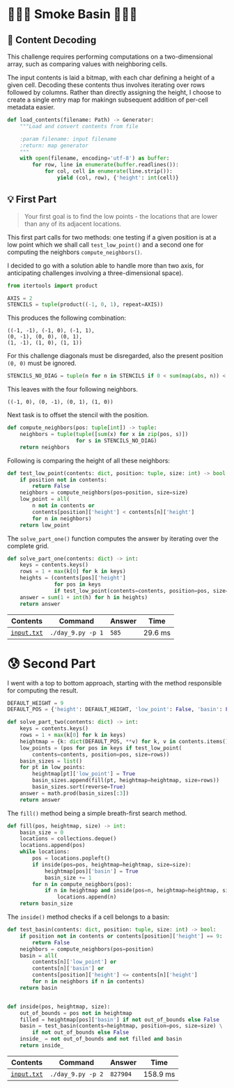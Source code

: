 # 🎄🌟🌟 Smoke Basin 🎄🌟🌟

## 💾 Content Decoding

This challenge requires performing computations on a two-dimensional array, such as comparing values with neighboring cells.

The input contents is laid a bitmap, with each char defining a height of a given cell. Decoding these contents thus involves iterating over rows followed by columns. Rather than directly assigning the height, I choose to create a single entry map for makingn subsequent addition of per-cell metadata easier. 

```python
def load_contents(filename: Path) -> Generator:
    """Load and convert contents from file

    :param filename: input filename
    :return: map generator
    """
    with open(filename, encoding='utf-8') as buffer:
        for row, line in enumerate(buffer.readlines()):
            for col, cell in enumerate(line.strip()):
                yield (col, row), {'height': int(cell)}
```

## 💡 First Part

> Your first goal is to find the low points - the locations that are lower than any of its adjacent locations.

This first part calls for two methods: one testing if a given position is at a low point which we shall call `test_low_point()` and a second one for computing the neighbors `compute_neighbors()`.

I decided to go with a solution able to handle more than two axis, for anticipating challenges involving a three-dimensional space).

```python
from itertools import product

AXIS = 2
STENCILS = tuple(product((-1, 0, 1), repeat=AXIS))
```

This produces the following combination:

```
((-1, -1), (-1, 0), (-1, 1),
(0, -1), (0, 0), (0, 1),
(1, -1), (1, 0), (1, 1))
```

For this challenge diagonals must be disregarded, also the present position `(0, 0)` must be ignored.

```python
STENCILS_NO_DIAG = tuple(n for n in STENCILS if 0 < sum(map(abs, n)) < 2)
```

This leaves with the four following neighbors.

```
((-1, 0), (0, -1), (0, 1), (1, 0))
```

Next task is to offset the stencil with the position.

```python
def compute_neighbors(pos: tuple[int]) -> tuple:
    neighbors = tuple(tuple([sum(x) for x in zip(pos, s)]) 
                      for s in STENCILS_NO_DIAG)
    return neighbors

```

Following is comparing the height of all these neighbors:

```python
def test_low_point(contents: dict, position: tuple, size: int) -> bool:
    if position not in contents:
        return False
    neighbors = compute_neighbors(pos=position, size=size)
    low_point = all(
        n not in contents or
        contents[position]['height'] < contents[n]['height']
        for n in neighbors)
    return low_point
```

The `solve_part_one()` function computes the answer by iterating over the complete grid. 

```python
def solve_part_one(contents: dict) -> int:
    keys = contents.keys()
    rows = 1 + max(k[0] for k in keys)
    heights = (contents[pos]['height']
               for pos in keys
               if test_low_point(contents=contents, position=pos, size=rows))
    answer = sum(1 + int(h) for h in heights)
    return answer
```

| Contents                   | Command           | Answer | Time    |
|----------------------------|-------------------|--------|---------|
| [`input.txt`](./input.txt) | `./day_9.py -p 1` | `585`  | 29.6 ms | 

# 😰 Second Part

I went with a top to bottom approach, starting with the method responsible for computing the result.

```python
DEFAULT_HEIGHT = 9
DEFAULT_POS = {'height': DEFAULT_HEIGHT, 'low_point': False, 'basin': False}

def solve_part_two(contents: dict) -> int:
    keys = contents.keys()
    rows = 1 + max(k[0] for k in keys)
    heightmap = {k: dict(DEFAULT_POS, **v) for k, v in contents.items()}
    low_points = (pos for pos in keys if test_low_point(
        contents=contents, position=pos, size=rows))
    basin_sizes = list()
    for pt in low_points:
        heightmap[pt]['low_point'] = True
        basin_sizes.append(fill(pt, heightmap=heightmap, size=rows))
        basin_sizes.sort(reverse=True)
    answer = math.prod(basin_sizes[:3])
    return answer
```

The `fill()` method being a simple breath-first search method.

```python
def fill(pos, heightmap, size) -> int:
    basin_size = 0
    locations = collections.deque()
    locations.append(pos)
    while locations:
        pos = locations.popleft()
        if inside(pos=pos, heightmap=heightmap, size=size):
            heightmap[pos]['basin'] = True
            basin_size += 1
        for n in compute_neighbors(pos):
            if n in heightmap and inside(pos=n, heightmap=heightmap, size=size):
                locations.append(n)
    return basin_size
```

The `inside()` method checks if a cell belongs to a basin:

```python
def test_basin(contents: dict, position: tuple, size: int) -> bool:
    if position not in contents or contents[position]['height'] == 9:
        return False
    neighbors = compute_neighbors(pos=position)
    basin = all(
        contents[n]['low_point'] or
        contents[n]['basin'] or
        contents[position]['height'] <= contents[n]['height']
        for n in neighbors if n in contents)
    return basin


def inside(pos, heightmap, size):
    out_of_bounds = pos not in heightmap
    filled = heightmap[pos]['basin'] if not out_of_bounds else False
    basin = test_basin(contents=heightmap, position=pos, size=size) \
        if not out_of_bounds else False
    inside_ = not out_of_bounds and not filled and basin
    return inside_
```

| Contents                   | Command           | Answer   | Time     |
|----------------------------|-------------------|----------|----------|
| [`input.txt`](./input.txt) | `./day_9.py -p 2` | `827904` | 158.9 ms | 

